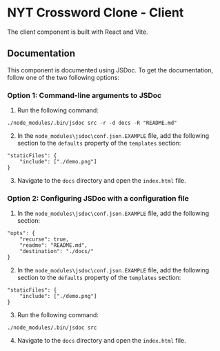 # NYT Crossword Clone - Client

The client component is built with React and Vite.

## Documentation

This component is documented using JSDoc. To get the documentation, follow one of the two following options:

### Option 1: Command-line arguments to JSDoc

1. Run the following command:
```
./node_modules/.bin/jsdoc src -r -d docs -R "README.md"
```

2. In the ``node_modules\jsdoc\conf.json.EXAMPLE`` file, add the following section to the ``defaults`` property of the ``templates`` section: 
```
"staticFiles": {
    "include": ["./demo.png"]
}
```

3. Navigate to the ``docs`` directory and open the ``index.html`` file.

### Option 2: Configuring JSDoc with a configuration file

1. In the ``node_modules\jsdoc\conf.json.EXAMPLE`` file, add the following section:
```
"opts": {
    "recurse": true,
    "readme": "README.md",
    "destination": "./docs/"
}
```
2. In the ``node_modules\jsdoc\conf.json.EXAMPLE`` file, add the following section to the ``defaults`` property of the ``templates`` section: 
```
"staticFiles": {
    "include": ["./demo.png"]
}
```

3. Run the following command:
```
./node_modules/.bin/jsdoc src
```

4. Navigate to the ``docs`` directory and open the ``index.html`` file.

